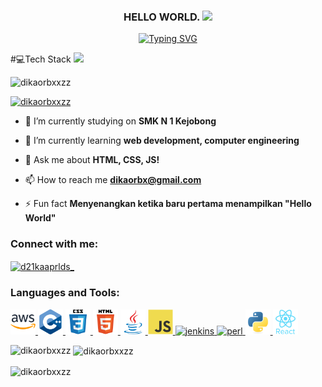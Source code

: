 <h3 align="center">
  HELLO WORLD.
  <img src="https://media.giphy.com/media/hvRJCLFzcasrR4ia7z/giphy.gif" width="28">
</h3>
<p align="center">
  <a href="https://git.io/typing-svg"><img src="https://readme-typing-svg.herokuapp.com?font=Fira+Code&pause=1000&color=00F714&width=435&lines=Hii+!+Welcome+to+my+GitHub+profile.;My+name+is+Nobi+Nobii+;a+student+in+SMK+N+1+Kejobong+Highschool+;Nobii+is+my+fav+character+from+Doraemon!!" alt="Typing SVG" /></a>
</p>

#💻Tech Stack <img src="https://media2.giphy.com/media/QssGEmpkyEOhBCb7e1/giphy.gif" width="36">
<p align="left"> <img src="https://komarev.com/ghpvc/?username=dikaorbxxzz&label=Profile%20views&color=0e75b6&style=flat" alt="dikaorbxxzz" /> </p>

<p align="left"> <a href="https://github.com/ryo-ma/github-profile-trophy"><img src="https://github-profile-trophy.vercel.app/?username=dikaorbxxzz" alt="dikaorbxxzz" /></a> </p>

- 🔭 I’m currently studying on **SMK N 1 Kejobong**

- 🌱 I’m currently learning **web development, computer engineering**

- 💬 Ask me about **HTML, CSS, JS!**

- 📫 How to reach me **dikaorbx@gmail.com**

- ⚡ Fun fact **Menyenangkan ketika baru pertama menampilkan "Hello World"**

<h3 align="left">Connect with me:</h3>
<p align="left">
<a href="https://instagram.com/d21kaaprlds_" target="blank"><img align="center" src="https://raw.githubusercontent.com/rahuldkjain/github-profile-readme-generator/master/src/images/icons/Social/instagram.svg" alt="d21kaaprlds_" height="30" width="40" /></a>
</p>

<h3 align="left">Languages and Tools:</h3>
<p align="left"> <a href="https://aws.amazon.com" target="_blank" rel="noreferrer"> <img src="https://raw.githubusercontent.com/devicons/devicon/master/icons/amazonwebservices/amazonwebservices-original-wordmark.svg" alt="aws" width="40" height="40"/> </a> <a href="https://www.w3schools.com/cpp/" target="_blank" rel="noreferrer"> <img src="https://raw.githubusercontent.com/devicons/devicon/master/icons/cplusplus/cplusplus-original.svg" alt="cplusplus" width="40" height="40"/> </a> <a href="https://www.w3schools.com/css/" target="_blank" rel="noreferrer"> <img src="https://raw.githubusercontent.com/devicons/devicon/master/icons/css3/css3-original-wordmark.svg" alt="css3" width="40" height="40"/> </a> <a href="https://www.w3.org/html/" target="_blank" rel="noreferrer"> <img src="https://raw.githubusercontent.com/devicons/devicon/master/icons/html5/html5-original-wordmark.svg" alt="html5" width="40" height="40"/> </a> <a href="https://www.java.com" target="_blank" rel="noreferrer"> <img src="https://raw.githubusercontent.com/devicons/devicon/master/icons/java/java-original.svg" alt="java" width="40" height="40"/> </a> <a href="https://developer.mozilla.org/en-US/docs/Web/JavaScript" target="_blank" rel="noreferrer"> <img src="https://raw.githubusercontent.com/devicons/devicon/master/icons/javascript/javascript-original.svg" alt="javascript" width="40" height="40"/> </a> <a href="https://www.jenkins.io" target="_blank" rel="noreferrer"> <img src="https://www.vectorlogo.zone/logos/jenkins/jenkins-icon.svg" alt="jenkins" width="40" height="40"/> </a> <a href="https://www.perl.org/" target="_blank" rel="noreferrer"> <img src="https://api.iconify.design/logos-perl.svg" alt="perl" width="40" height="40"/> </a> <a href="https://www.python.org" target="_blank" rel="noreferrer"> <img src="https://raw.githubusercontent.com/devicons/devicon/master/icons/python/python-original.svg" alt="python" width="40" height="40"/> </a> <a href="https://reactjs.org/" target="_blank" rel="noreferrer"> <img src="https://raw.githubusercontent.com/devicons/devicon/master/icons/react/react-original-wordmark.svg" alt="react" width="40" height="40"/> </a> </p>

<p><img align="left" src="https://github-readme-stats.vercel.app/api/top-langs?username=dikaorbxxzz&show_icons=true&locale=en&layout=compact" alt="dikaorbxxzz" /></p>

<p>&nbsp;<img align="center" src="https://github-readme-stats.vercel.app/api?username=dikaorbxxzz&show_icons=true&locale=en" alt="dikaorbxxzz" /></p>

<p><img align="center" src="https://github-readme-streak-stats.herokuapp.com/?user=dikaorbxxzz&" alt="dikaorbxxzz" /></p>
